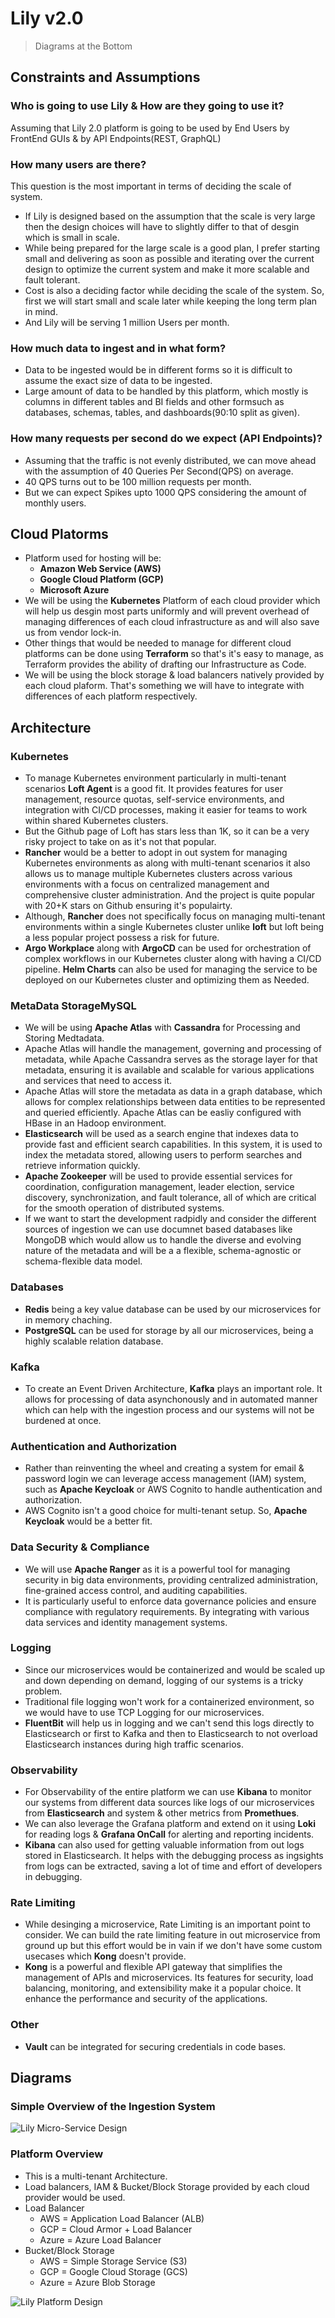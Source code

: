 # Lily v2.0
> Diagrams at the Bottom

## Constraints and Assumptions

### Who is going to use Lily & How are they going to use it?
Assuming that Lily 2.0 platform is going to be used by End Users by FrontEnd GUIs & by API Endpoints(REST, GraphQL)

### How many users are there?
This question is the most important in terms of deciding the scale of system.
- If Lily is designed based on the assumption that the scale is very large then the design choices will have to slightly differ to that of desgin which is small in scale.
- While being prepared for the large scale is a good plan, I prefer starting small and delivering as soon as possible and iterating over the current design to optimize the current system and make it more scalable and fault tolerant.
- Cost is also a deciding factor while deciding the scale of the system. So, first we will start small and scale later while keeping the long term plan in mind.
- And Lily will be serving 1 million Users per month.

### How much data to ingest and in what form?
- Data to be ingested would be in different forms so it is difficult to assume the exact size of data to be ingested.
- Large amount of data to be handled by this platform, which mostly is columns in different tables and BI fields and other formsuch as databases, schemas, tables, and dashboards(90:10 split as given).

### How many requests per second do we expect (API Endpoints)?
- Assuming that the traffic is not evenly distributed, we can move ahead with the assumption of 40 Queries Per Second(QPS) on average.
- 40 QPS turns out to be 100 million requests per month.
- But we can expect Spikes upto 1000 QPS considering the amount of monthly users.

## Cloud Platorms
- Platform used for hosting will be:
    - **Amazon Web Service (AWS)**
    - **Google Cloud Platform (GCP)**
    - **Microsoft Azure**
- We will be using the **Kubernetes** Platform of each cloud provider which will help us desgin most parts uniformly and will prevent overhead of managing differences of each cloud infrastructure as and will also save us from vendor lock-in.
- Other things that would be needed to manage for different cloud platforms can be done using **Terraform** so that's it's easy to manage, as Terraform provides the ability of drafting our Infrastructure as Code.
- We will be using the block storage & load balancers natively provided by each cloud plaform. That's something we will have to integrate with differences of each platform respectively.

## Architecture

### Kubernetes
- To manage Kubernetes environment particularly in multi-tenant scenarios **Loft Agent** is a good fit. It provides features for user management, resource quotas, self-service environments, and integration with CI/CD processes, making it easier for teams to work within shared Kubernetes clusters. 
- But the Github page of Loft has stars less than 1K, so it can be a very risky project to take on as it's not that popular.
- **Rancher** would be a better to adopt in out system for managing Kubernetes environments as along with multi-tenant scenarios it also allows us to manage multiple Kubernetes clusters across various environments with a focus on centralized management and comprehensive cluster administration. And the project is quite popular with 20+K stars on Github ensuring it's populairty.
- Although, **Rancher** does not specifically focus on managing multi-tenant environments within a single Kubernetes cluster unlike **loft** but loft being a less popular project possess a risk for future.
- **Argo Workplace** along with **ArgoCD** can be used for orchestration of complex workflows in our Kubernetes cluster along with having a CI/CD pipeline. **Helm Charts** can also be used for managing the service to be deployed on our Kubernetes cluster and optimizing them as Needed.

### MetaData StorageMySQL
- We will be using **Apache Atlas** with **Cassandra** for Processing and Storing Medtadata.
- Apache Atlas will handle the management, governing and processing of metadata, while Apache Cassandra serves as the storage layer for that metadata, ensuring it is available and scalable for various applications and services that need to access it.
- Apache Atlas will store the metadata as data in a graph database, which allows for complex relationships between data entities to be represented and queried efficiently. Apache Atlas can be easliy configured with HBase in an Hadoop environment.
- **Elasticsearch** will be used as a search engine that indexes data to provide fast and efficient search capabilities. In this system, it is used to index the metadata stored, allowing users to perform searches and retrieve information quickly.
- **Apache Zookeeper** will be used to provide essential services for coordination, configuration management, leader election, service discovery, synchronization, and fault tolerance, all of which are critical for the smooth operation of distributed systems.
- If we want to start the development radpidly and consider the different sources of ingestion we can use documnet based databases like MongoDB which would allow us to handle the diverse and evolving nature of the metadata and will be a a flexible, schema-agnostic or schema-flexible data model.

### Databases
- **Redis** being a key value database can be used by our microservices for in memory chaching.
- **PostgreSQL** can be used for storage by all our microservices, being a highly scalable relation database.

### Kafka
- To create an Event Driven Architecture, **Kafka** plays an important role. It allows for processing of data asynchonously and in automated manner which can help with the ingestion process and our systems will not be burdened at once.

### Authentication and Authorization
- Rather than reinventing the wheel and creating a system for email & password login we can leverage access management (IAM) system, such as **Apache Keycloak** or AWS Cognito to handle authentication and authorization.
- AWS Cognito isn't a good choice for multi-tenant setup. So, **Apache Keycloak** would be a better fit.

### Data Security & Compliance
- We will use **Apache Ranger** as it is a powerful tool for managing security in big data environments, providing centralized administration, fine-grained access control, and auditing capabilities.
- It is particularly useful to enforce data governance policies and ensure compliance with regulatory requirements. By integrating with various data services and identity management systems.

### Logging
- Since our microservices would be containerized and would be scaled up and down depending on demand, logging of our systems is a tricky problem.
- Traditional file logging won't work for a containerized environment, so we would have to use TCP Logging for our microservices.
- **FluentBit** will help us in logging and we can't send this logs directly to Elasticsearch or first to Kafka and then to Elasticsearch to not overload Elasticsearch instances during high traffic scenarios.

### Observability 
- For Observability of the entire platform we can use **Kibana** to monitor our systems from different data sources like logs of our microservices from **Elasticsearch** and system & other metrics from **Promethues**.
- We can also leverage the Grafana platform and extend on it using **Loki** for reading logs & **Grafana OnCall** for alerting and reporting incidents.
- **Kibana** can also used for getting valuable information from out logs stored in Elasticsearch. It helps with the debugging process as ingsights from logs can be extracted, saving a lot of time and effort of developers in debugging.

### Rate Limiting
- While desinging a microservice, Rate Limiting is an important point to consider. We can build the rate limiting feature in out microservice from ground up but this effort would be in vain if we don't have some custom usecases which **Kong** doesn't provide.
- **Kong** is a powerful and flexible API gateway that simplifies the management of APIs and microservices. Its features for security, load balancing, monitoring, and extensibility make it a popular choice. It enhance the performance and security of the applications.

### Other
- **Vault** can be integrated for securing credentials in code bases.

## Diagrams

### Simple Overview of the Ingestion System
![Lily Micro-Service Design](./Lily-Service.png)

### Platform Overview
- This is a multi-tenant Architecture.
- Load balancers, IAM & Bucket/Block Storage provided by each cloud provider would be used.
- Load Balancer
    - AWS = Application Load Balancer (ALB)
    - GCP = Cloud Armor + Load Balancer
    - Azure = Azure Load Balancer
- Bucket/Block Storage
    - AWS = Simple Storage Service (S3)
    - GCP = Google Cloud Storage (GCS)
    - Azure = Azure Blob Storage
 
![Lily Platform Design](./Lily-Arch.png)
